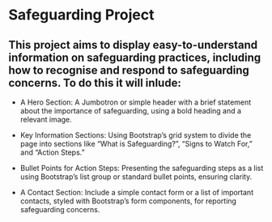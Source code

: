 # Safeguarding Project

## This project aims to display easy-to-understand information on safeguarding practices, including how to recognise and respond to safeguarding concerns. To do this it will inlude:

* A Hero Section: A Jumbotron or simple header with a brief statement about the importance of safeguarding, using a bold heading and a relevant image.

* Key Information Sections: Using Bootstrap’s grid system to divide the page into sections like “What is Safeguarding?”, “Signs to Watch For,” and “Action Steps.”

* Bullet Points for Action Steps: Presenting the safeguarding steps as a list using Bootstrap’s list group or standard bullet points, ensuring clarity.

* A Contact Section: Include a simple contact form or a list of important contacts, styled with Bootstrap’s form components, for reporting safeguarding concerns.

